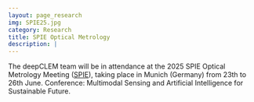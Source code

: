 ```yaml
---
layout: page_research
img: SPIE25.jpg
category: Research
title: SPIE Optical Metrology
description: |
---
```

  The deepCLEM team will be in attendance at the 2025 SPIE Optical Metrology Meeting ([SPIE](https://https://www.spie.org/om104)), taking place in Munich (Germany) from 23th to 26th June. Conference: Multimodal Sensing and Artificial Intelligence for Sustainable Future.